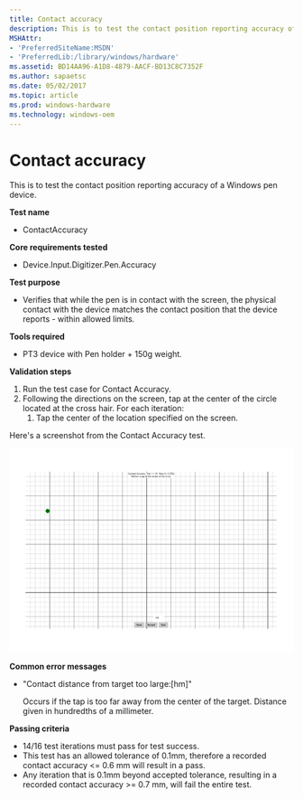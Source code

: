 ```yaml
---
title: Contact accuracy
description: This is to test the contact position reporting accuracy of a Windows pen device.
MSHAttr:
- 'PreferredSiteName:MSDN'
- 'PreferredLib:/library/windows/hardware'
ms.assetid: BD14AA96-A1D8-4879-AACF-BD13C8C7352F
ms.author: sapaetsc
ms.date: 05/02/2017
ms.topic: article
ms.prod: windows-hardware
ms.technology: windows-oem
---
```


# Contact accuracy


This is to test the contact position reporting accuracy of a Windows pen device.

**Test name**

-   ContactAccuracy

**Core requirements tested**

-   Device.Input.Digitizer.Pen.Accuracy

**Test purpose**

-   Verifies that while the pen is in contact with the screen, the physical contact with the device matches the contact position that the device reports - within allowed limits.

**Tools required**

-   PT3 device with Pen holder + 150g weight.

**Validation steps**

1. Run the test case for Contact Accuracy.
2. Following the directions on the screen, tap at the center of the circle located at the cross hair. For each iteration:
   1. Tap the center of the location specified on the screen.

Here's a screenshot from the Contact Accuracy test.

![screenshot from the contact accuracy test for a windows pen device.](../images/pen-test-contaccuracy.png)

**Common error messages**

-   "Contact distance from target too large:\[hm\]"
    
    Occurs if the tap is too far away from the center of the target. Distance given in hundredths of a millimeter.

**Passing criteria**

-   14/16 test iterations must pass for test success.
-   This test has an allowed tolerance of 0.1mm, therefore a recorded contact accuracy &lt;= 0.6 mm will result in a pass.
-   Any iteration that is 0.1mm beyond accepted tolerance, resulting in a recorded contact accuracy &gt;= 0.7 mm, will fail the entire test.
